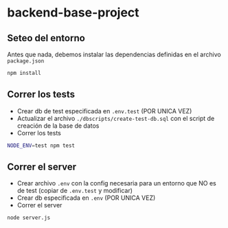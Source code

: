 # backend-base-project

## Seteo del entorno
Antes que nada, debemos instalar las dependencias definidas en el archivo `package.json`

```bash
npm install
```

## Correr los tests

- Crear db de test especificada en `.env.test` (POR UNICA VEZ)
- Actualizar el archivo `./dbscripts/create-test-db.sql` con el script de creación de la base de datos
- Correr los tests

```bash
NODE_ENV=test npm test
```

## Correr el server

- Crear archivo `.env` con la config necesaria para un entorno que NO es de test (copiar de `.env.test` y modificar)
- Crear db especificada en `.env` (POR UNICA VEZ)
- Correr el server

```bash
node server.js
```

